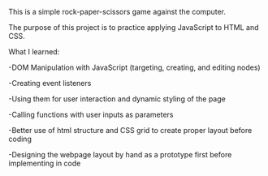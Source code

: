 This is a simple rock-paper-scissors game against the computer.

The purpose of this project is to practice applying JavaScript to HTML and CSS.


What I learned:

-DOM Manipulation with JavaScript (targeting, creating, and editing nodes)

-Creating event listeners 

 -Using them for user interaction and dynamic styling of the page
 
 -Calling functions with user inputs as parameters
 
-Better use of html structure and CSS grid to create proper layout before coding

-Designing the webpage layout by hand as a prototype first before implementing in code
